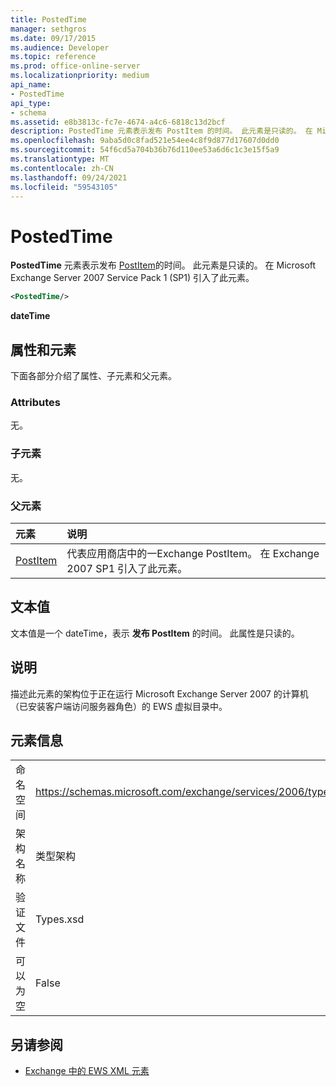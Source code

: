```yaml
---
title: PostedTime
manager: sethgros
ms.date: 09/17/2015
ms.audience: Developer
ms.topic: reference
ms.prod: office-online-server
ms.localizationpriority: medium
api_name:
- PostedTime
api_type:
- schema
ms.assetid: e8b3813c-fc7e-4674-a4c6-6818c13d2bcf
description: PostedTime 元素表示发布 PostItem 的时间。 此元素是只读的。 在 Microsoft Exchange Server 2007 Service Pack 1 (SP1) 引入了此元素。
ms.openlocfilehash: 9aba5d0c8fad521e54ee4c8f9d877d17607d0dd0
ms.sourcegitcommit: 54f6cd5a704b36b76d110ee53a6d6c1c3e15f5a9
ms.translationtype: MT
ms.contentlocale: zh-CN
ms.lasthandoff: 09/24/2021
ms.locfileid: "59543105"
---
```

# <a name="postedtime"></a>PostedTime

**PostedTime** 元素表示发布 [PostItem](postitem.md)的时间。 此元素是只读的。 在 Microsoft Exchange Server 2007 Service Pack 1 (SP1) 引入了此元素。 
  
```xml
<PostedTime/>
```

 **dateTime**
## <a name="attributes-and-elements"></a>属性和元素

下面各部分介绍了属性、子元素和父元素。
  
### <a name="attributes"></a>Attributes

无。
  
### <a name="child-elements"></a>子元素

无。
  
### <a name="parent-elements"></a>父元素

|**元素**|**说明**|
|:-----|:-----|
|[PostItem](postitem.md) <br/> |代表应用商店中的一Exchange PostItem。 在 Exchange 2007 SP1 引入了此元素。  <br/> |
   
## <a name="text-value"></a>文本值

文本值是一个 dateTime，表示 **发布 PostItem** 的时间。 此属性是只读的。 
  
## <a name="remarks"></a>说明

描述此元素的架构位于正在运行 Microsoft Exchange Server 2007 的计算机（已安装客户端访问服务器角色）的 EWS 虚拟目录中。
  
## <a name="element-information"></a>元素信息

|||
|:-----|:-----|
|命名空间  <br/> |https://schemas.microsoft.com/exchange/services/2006/types  <br/> |
|架构名称  <br/> |类型架构  <br/> |
|验证文件  <br/> |Types.xsd  <br/> |
|可以为空  <br/> |False  <br/> |
   
## <a name="see-also"></a>另请参阅



- [Exchange 中的 EWS XML 元素](ews-xml-elements-in-exchange.md)

